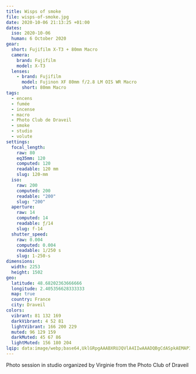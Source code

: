 ```yaml
---
title: Wisps of smoke
file: wisps-of-smoke.jpg
date: 2020-10-06 21:13:25 +01:00
dates:
  iso: 2020-10-06
  human: 6 October 2020
gear:
  short: Fujifilm X-T3 + 80mm Macro
  camera:
    brand: Fujifilm
    model: X-T3
  lenses:
    - brand: Fujifilm
      model: Fujinon XF 80mm f/2.8 LM OIS WR Macro
      short: 80mm Macro
tags:
  - encens
  - fumée
  - incense
  - macro
  - Photo Club de Draveil
  - smoke
  - studio
  - volute
settings:
  focal_length:
    raw: 80
    eq35mm: 120
    computed: 120
    readable: 120 mm
    slug: 120-mm
  iso:
    raw: 200
    computed: 200
    readable: "200"
    slug: "200"
  aperture:
    raw: 14
    computed: 14
    readable: ƒ/14
    slug: f-14
  shutter_speed:
    raw: 0.004
    computed: 0.004
    readable: 1/250 s
    slug: 1-250-s
dimensions:
  width: 2253
  height: 1502
geo:
  latitude: 48.68202363666666
  longitude: 2.405356628333333
  map: true
  country: France
  city: Draveil
colors:
  vibrant: 81 132 169
  darkVibrant: 4 52 81
  lightVibrant: 166 200 229
  muted: 96 129 159
  darkMuted: 45 67 86
  lightMuted: 156 180 204
lqip: data:image/webp;base64,UklGRpgAAABXRUJQVlA4IIwAAADQBgCdASpkAEMAP3G2z2A0uymnp1QKE2AuCWcA1jAyPIiGiYVe+ZWrcYoGl7ZL3T/dR6b/BtRfbr4MLeCLYgAA/u9MZkLRQkDb4cFpl9tf20dsaUsPrw1I38neQBzExzQ+3bN9wym8c50yv7xgdIoBw0vwIlmmrz8+ugXLCig4V7+VL+ggFuEAAAAAAA==
---
```


Photo session in studio organized by Virginie from the Photo Club of Draveil
